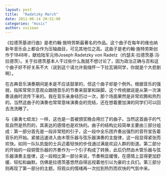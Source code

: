 ```yaml
---
layout: post
title:  "Radetzky March"
date: 2011-06-14 20:51:00
categories: "music"
author: xxiieao
---
```


《拉德茨基进行曲》是老约翰·施特劳斯最著名的作品。这个曲子在每年的维也纳新年音乐会上都会作为压轴曲目，可见其地位之高。这曲子是老约翰·施特劳斯创作于1848年，献给陆军元帅Joseph Radetzky von Radetz（约瑟夫·拉德茨基·冯·拉德茨）。关于拉德茨基本人干过些什么我就不想讨论了，因为政治正确与否和这个曲子好不好关系不大（说到这个请允许我缅怀一下拉瓦锡同学，你就是个大悲剧啊）。

在古典音乐演奏期间是本是不应该鼓掌的，但这个曲子却是个例外。根据音乐的强弱，指挥常常示意观众跟随音乐的节奏来鼓掌和跺脚。这个传统据说是从第一次演奏该曲时流传下来的。我在音乐亲身经历过一次，那个场面果然是非常欢腾和热烈的。当然这曲子的演奏也常常意味演奏会的完结，还在想着要加演的同学们可以回去洗洗睡了。

与《豪勇七蛟龙》一样，这也是一首被颁奖晚会用烂了的曲子。当然这首曲子的气氛自然是热烈的，其表达的感情也是欢快的。曲子的结构比较简单主要由三部分组成：第一部分首先是一段非常短的引子，这一段中全乐团齐奏出强烈的音符宣告着音乐的开始。紧接迅速进入由木管乐器与弦乐器演奏的主旋律，这一段显得紧张而欢快。如同一队队凯旋的士兵迈着轻快的步伐通过满是欢迎人群的街道。第二部分的开始的一段铜管乐器的齐奏作为一个引子构成了转换，此后仍然由木管乐器与弦乐器演奏主旋律，这一段相比第一部分来说，节奏稍显缓慢，在感情上显得更加舒缓、轻松和幽默。仿佛是拉德茨基悠然自得巡视着他引以为豪的士兵们。第三部分则再现了第一部分的主题，将观众的情绪再一次拉到热烈而欢快的气氛中来。